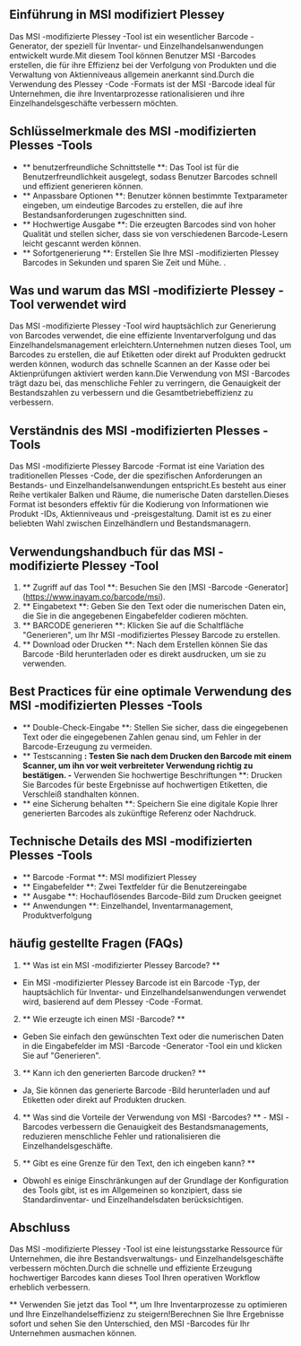 ## Einführung in MSI modifiziert Plessey

Das MSI -modifizierte Plessey -Tool ist ein wesentlicher Barcode -Generator, der speziell für Inventar- und Einzelhandelsanwendungen entwickelt wurde.Mit diesem Tool können Benutzer MSI -Barcodes erstellen, die für ihre Effizienz bei der Verfolgung von Produkten und die Verwaltung von Aktienniveaus allgemein anerkannt sind.Durch die Verwendung des Plessey -Code -Formats ist der MSI -Barcode ideal für Unternehmen, die ihre Inventarprozesse rationalisieren und ihre Einzelhandelsgeschäfte verbessern möchten.

## Schlüsselmerkmale des MSI -modifizierten Plesses -Tools

- ** benutzerfreundliche Schnittstelle **: Das Tool ist für die Benutzerfreundlichkeit ausgelegt, sodass Benutzer Barcodes schnell und effizient generieren können.
- ** Anpassbare Optionen **: Benutzer können bestimmte Textparameter eingeben, um eindeutige Barcodes zu erstellen, die auf ihre Bestandsanforderungen zugeschnitten sind.
- ** Hochwertige Ausgabe **: Die erzeugten Barcodes sind von hoher Qualität und stellen sicher, dass sie von verschiedenen Barcode-Lesern leicht gescannt werden können.
- ** Sofortgenerierung **: Erstellen Sie Ihre MSI -modifizierten Plessey Barcodes in Sekunden und sparen Sie Zeit und Mühe.
.

## Was und warum das MSI -modifizierte Plessey -Tool verwendet wird

Das MSI -modifizierte Plessey -Tool wird hauptsächlich zur Generierung von Barcodes verwendet, die eine effiziente Inventarverfolgung und das Einzelhandelsmanagement erleichtern.Unternehmen nutzen dieses Tool, um Barcodes zu erstellen, die auf Etiketten oder direkt auf Produkten gedruckt werden können, wodurch das schnelle Scannen an der Kasse oder bei Aktienprüfungen aktiviert werden kann.Die Verwendung von MSI -Barcodes trägt dazu bei, das menschliche Fehler zu verringern, die Genauigkeit der Bestandszahlen zu verbessern und die Gesamtbetriebeffizienz zu verbessern.

## Verständnis des MSI -modifizierten Plesses -Tools

Das MSI -modifizierte Plessey Barcode -Format ist eine Variation des traditionellen Plesses -Code, der die spezifischen Anforderungen an Bestands- und Einzelhandelsanwendungen entspricht.Es besteht aus einer Reihe vertikaler Balken und Räume, die numerische Daten darstellen.Dieses Format ist besonders effektiv für die Kodierung von Informationen wie Produkt -IDs, Aktienniveaus und -preisgestaltung. Damit ist es zu einer beliebten Wahl zwischen Einzelhändlern und Bestandsmanagern.

## Verwendungshandbuch für das MSI -modifizierte Plessey -Tool

1. ** Zugriff auf das Tool **: Besuchen Sie den [MSI -Barcode -Generator] (https://www.inayam.co/barcode/msi).
2. ** Eingabetext **: Geben Sie den Text oder die numerischen Daten ein, die Sie in die angegebenen Eingabefelder codieren möchten.
3. ** BARCODE generieren **: Klicken Sie auf die Schaltfläche "Generieren", um Ihr MSI -modifiziertes Plessey Barcode zu erstellen.
4. ** Download oder Drucken **: Nach dem Erstellen können Sie das Barcode -Bild herunterladen oder es direkt ausdrucken, um sie zu verwenden.

## Best Practices für eine optimale Verwendung des MSI -modifizierten Plesses -Tools

- ** Double-Check-Eingabe **: Stellen Sie sicher, dass die eingegebenen Text oder die eingegebenen Zahlen genau sind, um Fehler in der Barcode-Erzeugung zu vermeiden.
- ** Testscanning **: Testen Sie nach dem Drucken den Barcode mit einem Scanner, um ihn vor weit verbreiteter Verwendung richtig zu bestätigen.
-** Verwenden Sie hochwertige Beschriftungen **: Drucken Sie Barcodes für beste Ergebnisse auf hochwertigen Etiketten, die Verschleiß standhalten können.
- ** eine Sicherung behalten **: Speichern Sie eine digitale Kopie Ihrer generierten Barcodes als zukünftige Referenz oder Nachdruck.

## Technische Details des MSI -modifizierten Plesses -Tools

- ** Barcode -Format **: MSI modifiziert Plessey
- ** Eingabefelder **: Zwei Textfelder für die Benutzereingabe
- ** Ausgabe **: Hochauflösendes Barcode-Bild zum Drucken geeignet
- ** Anwendungen **: Einzelhandel, Inventarmanagement, Produktverfolgung

## häufig gestellte Fragen (FAQs)

1. ** Was ist ein MSI -modifizierter Plessey Barcode? **
- Ein MSI -modifizierter Plessey Barcode ist ein Barcode -Typ, der hauptsächlich für Inventar- und Einzelhandelsanwendungen verwendet wird, basierend auf dem Plessey -Code -Format.

2. ** Wie erzeugte ich einen MSI -Barcode? **
- Geben Sie einfach den gewünschten Text oder die numerischen Daten in die Eingabefelder im MSI -Barcode -Generator -Tool ein und klicken Sie auf "Generieren".

3. ** Kann ich den generierten Barcode drucken? **
- Ja, Sie können das generierte Barcode -Bild herunterladen und auf Etiketten oder direkt auf Produkten drucken.

4. ** Was sind die Vorteile der Verwendung von MSI -Barcodes? ** - MSI -Barcodes verbessern die Genauigkeit des Bestandsmanagements, reduzieren menschliche Fehler und rationalisieren die Einzelhandelsgeschäfte.

5. ** Gibt es eine Grenze für den Text, den ich eingeben kann? **
- Obwohl es einige Einschränkungen auf der Grundlage der Konfiguration des Tools gibt, ist es im Allgemeinen so konzipiert, dass sie Standardinventar- und Einzelhandelsdaten berücksichtigen.

## Abschluss

Das MSI -modifizierte Plessey -Tool ist eine leistungsstarke Ressource für Unternehmen, die ihre Bestandsverwaltungs- und Einzelhandelsgeschäfte verbessern möchten.Durch die schnelle und effiziente Erzeugung hochwertiger Barcodes kann dieses Tool Ihren operativen Workflow erheblich verbessern.

** Verwenden Sie jetzt das Tool **, um Ihre Inventarprozesse zu optimieren und Ihre Einzelhandelseffizienz zu steigern!Berechnen Sie Ihre Ergebnisse sofort und sehen Sie den Unterschied, den MSI -Barcodes für Ihr Unternehmen ausmachen können.